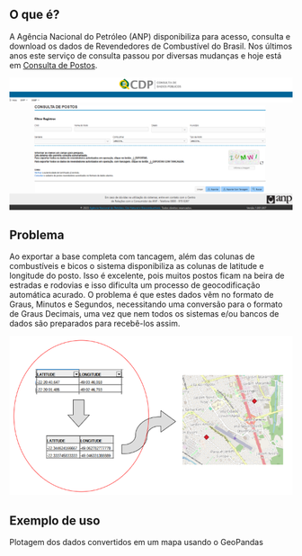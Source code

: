 ## O que é?
A Agência Nacional do Petróleo (ANP) disponibiliza para acesso, consulta e download os dados de Revendedores de Combustível do Brasil. Nos últimos anos este serviço de consulta passou por diversas mudanças e hoje está em [Consulta de Postos](https://cdp.anp.gov.br/ords/r/cdp_apex/consulta-dados-publicos-cdp/consulta-de-postos-lista?).

<img title="Home Page" alt="Home Page" src="img\home_page.png">


## Problema
Ao exportar a base completa com tancagem, além das colunas de combustíveis e bicos o sistema disponibiliza as colunas de latitude e longitude do posto.
Isso é excelente, pois muitos postos ficam na beira de estradas e rodovias e isso dificulta um processo de geocodificação automática acurado.
O problema é que estes dados vêm no formato de Graus, Minutos e Segundos, necessitando uma conversão para o formato de Graus Decimais, uma vez que nem todos os sistemas e/ou bancos de dados são preparados para recebê-los assim.

<img title="Processo" alt="Processo" src="img\processo.png">

## Exemplo de uso
Plotagem dos dados convertidos em um mapa usando o GeoPandas